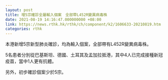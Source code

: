 ```yaml
---
layout: post
title: 增5宗確診全屬輸入個案　全部帶L452R變異病毒株
date: 2021-08-19 14:16:47.000000000 +08:00
link: https://news.rthk.hk/rthk/ch/component/k2/1606633-20210819.htm
categories: rthk
---
```


本港新增5宗新型肺炎確診，均為輸入個案，全部帶有L452R變異病毒株。

5名患者分別從巴基斯坦、德國、土耳其及孟加拉抵港，其中4人已完成接種新冠疫苗，當中1人更有抗體。

另外，初步確診個案少於5宗。
